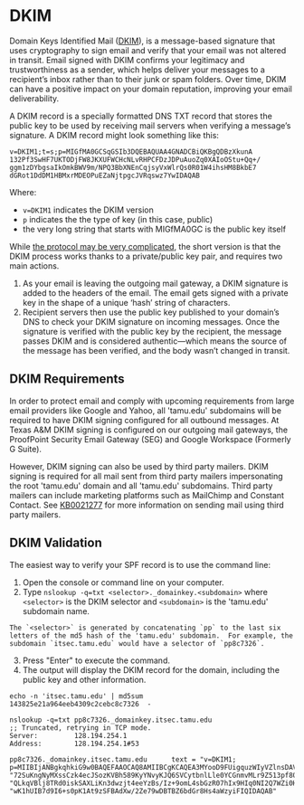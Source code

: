# DKIM

Domain Keys Identified Mail ([DKIM](https://dkim.org/)), is a message-based signature that uses cryptography to sign email and verify that your email was not altered in transit.  Email signed with DKIM confirms your legitimacy and trustworthiness as a sender, which helps deliver your messages to a recipient’s inbox rather than to their junk or spam folders. Over time, DKIM can have a positive impact on your domain reputation, improving your email deliverability.

A DKIM record is a specially formatted DNS TXT record that stores the public key to be used by receiving mail servers when verifying a message’s signature. A DKIM record might look something like this:

```shell
v=DKIM1;t=s;p=MIGfMA0GCSqGSIb3DQEBAQUAA4GNADCBiQKBgQDBzXkunA
132Pf3SwHF7UKTODjFW8JKXUFWCHcNLvRHPCFDzJDPuAuoZq0XAIoOStu+Qq+/
ggm1zDYbgsaIkOmkBWV9m/NPQ3BbXNEnCqjsyVxWlrQs0R01W4ihsHM8BkbE7
dGRot1DdDM1HBMxrMDEOPuEZaNjtpgcJVRqswz7YwIDAQAB
```

Where:

- `v=DKIM1` indicates the DKIM version
- `p` indicates the the type of key (in this case, public)
- the very long string that starts with MIGfMA0GC is the public key itself

While [the protocol may be very complicated](https://dkim.org/), the short version is that the DKIM process works thanks to a private/public key pair, and requires two main actions.

1) As your email is leaving the outgoing mail gateway, a DKIM signature is added to the headers of the email. The email gets signed with a private key in the shape of a unique ‘hash’ string of characters.
2) Recipient servers then use the public key published to your domain’s DNS to check your DKIM signature on incoming messages. Once the signature is verified with the public key by the recipient, the message passes DKIM and is considered authentic—which means the source of the message has been verified, and the body wasn’t changed in transit.

## DKIM Requirements

In order to protect email and comply with upcoming requirements from large email providers like Google and Yahoo, all 'tamu.edu' subdomains will be required to have DKIM signing configured for all outbound messages.  At Texas A&M DKIM signing is configured on our outgoing mail gateways, the ProofPoint Security Email Gateway (SEG) and Google Workspace (Formerly G Suite).

However, DKIM signing can also be used by third party mailers.  DKIM signing is required for all mail sent from third party mailers impersonating the root 'tamu.edu' domain and all 'tamu.edu' subdomains. Third party mailers can include marketing platforms such as MailChimp and Constant Contact.  See [KB0021277](https://itselfservice.tamu.edu/tamucs?id=tamucs_kb_article&sys_id=KB0021277) for more information on sending mail using third party mailers.

## DKIM Validation

The easiest way to verify your SPF record is to use the command line:

1) Open the console or command line on your computer.
2) Type `nslookup -q=txt <selector>._domainkey.<subdomain>` where `<selector>` is the DKIM selector and `<subdomain>` is the 'tamu.edu' subdomain name.

```admonish info
The `<selector>` is generated by concatenating `pp` to the last six letters of the md5 hash of the 'tamu.edu' subdomain.  For example, the subdomain `itsec.tamu.edu` would have a selector of `pp8c7326`.
```

3) Press "Enter" to execute the command.
4) The output will display the DKIM record for the domain, including the public key and other information.

```shell
echo -n 'itsec.tamu.edu' | md5sum
143825e21a964eeb4309c2cebc8c7326  -

nslookup -q=txt pp8c7326._domainkey.itsec.tamu.edu
;; Truncated, retrying in TCP mode.
Server:         128.194.254.1
Address:        128.194.254.1#53

pp8c7326._domainkey.itsec.tamu.edu      text = "v=DKIM1; p=MIIBIjANBgkqhkiG9w0BAQEFAAOCAQ8AMIIBCgKCAQEA3MYooD9FUigquzWIyVZlnsDAV5Ma" "72SuKngNyMXssCzk4ecJSozKVBh589KyYNvyKJQ6SVCytbnlLle0YCGnmvMLr9Z513pf80HfXA0GBqPbmBAvoI+hr3LjCSgmo3jhzb69Bt45YjXNnMNGcP6sL2Ybxt2F" "QLkqVBlj8TRd0iskSAXLiKn3dwzjt4eeYzBs/Iz+9omL4sbGzR07hIx9HIq0NI2Q7WZi0HuDDyYtbNFKlMjlBjfpkKrnQxUkUW6Fq5l9zf1yBrSpTXfvHT/8AGzYO3U/" "wK1hUIB7d9I6+s0pK1At9zSFBAdXw/2Ze79wDBTBZ6bdGr8Hs4aWzyiFIQIDAQAB"
```

